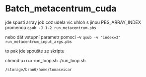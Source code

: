 # Batch_metacentrum_cuda


jde spusti array job coz udela vic uhloh s jinou PBS_ARRAY_INDEX promenou
```qsub -J 1-2 run_metacentrum.pbs```

nebo dát vstupní parametr pomocí -v
```qsub -v "index=3" run_metacentrum_input_args.pbs```

to pak jde spoušte ze skriptu

chmod u+r+x run_loop.sh
./run_loop.sh


```/storage/brno6/home/tomasvicar```